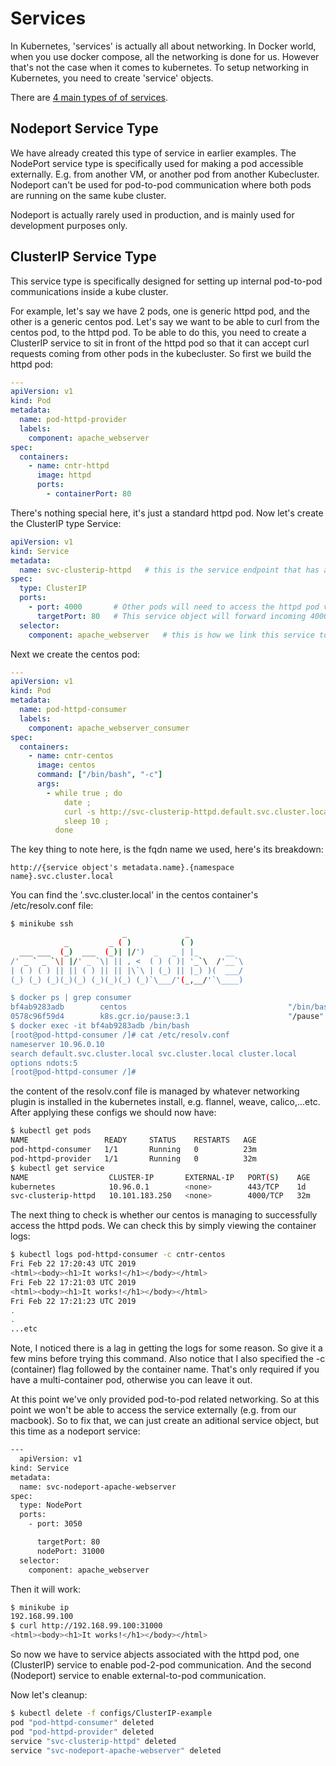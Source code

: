 # Services

In Kubernetes, 'services' is actually all about networking. In Docker world, when you use docker compose, all the networking is done for us. However that's not the case when it comes to kubernetes. To setup networking in Kubernetes, you need to create 'service' objects.

There are [4 main types of of services](https://kubernetes.io/docs/concepts/services-networking/service/#publishing-services-service-types).

## Nodeport Service Type

We have already created this type of service in earlier examples. The NodePort service type is specifically used for making a pod accessible externally. E.g. from another VM, or another pod from another Kubecluster. Nodeport can't be used for pod-to-pod communication where both pods are running on the same kube cluster.

Nodeport is actually rarely used in production, and is mainly used for development purposes only.

## ClusterIP Service Type

This service type is specifically designed for setting up internal pod-to-pod communications inside a kube cluster.

For example, let's say we have 2 pods, one is generic httpd pod, and the other is a generic centos pod. Let's say we want to be able to curl from the centos pod, to the httpd pod. To be able to do this, you need to create a ClusterIP service to sit in front of the httpd pod so that it can accept curl requests coming from other pods in the kubecluster. So first we build the httpd pod:

```yaml
---
apiVersion: v1
kind: Pod
metadata:
  name: pod-httpd-provider
  labels:
    component: apache_webserver
spec:
  containers:
    - name: cntr-httpd
      image: httpd
      ports:
        - containerPort: 80
```

There's nothing special here, it's just a standard httpd pod. Now let's create the ClusterIP type Service:

```yaml
apiVersion: v1
kind: Service
metadata:
  name: svc-clusterip-httpd   # this is the service endpoint that has a dns entry that we can curl for.
spec:
  type: ClusterIP
  ports:
    - port: 4000       # Other pods will need to access the httpd pod via this port number
      targetPort: 80   # This service object will forward incoming 4000 port requests to this port.
  selector:
    component: apache_webserver   # this is how we link this service to our httpd pod
```

Next we create the centos pod:

```yaml
---
apiVersion: v1
kind: Pod
metadata:
  name: pod-httpd-consumer
  labels:
    component: apache_webserver_consumer
spec:
  containers:
    - name: cntr-centos
      image: centos
      command: ["/bin/bash", "-c"]
      args:
        - while true ; do
            date ;
            curl -s http://svc-clusterip-httpd.default.svc.cluster.local:4000 ;
            sleep 10 ;
          done
```

The key thing to note here, is the fqdn name we used, here's its breakdown:

```text
http://{service object's metadata.name}.{namespace name}.svc.cluster.local
```

You can find the '.svc.cluster.local' in the centos container's /etc/resolv.conf file:

```bash
$ minikube ssh
                         _             _
            _         _ ( )           ( )
  ___ ___  (_)  ___  (_)| |/')  _   _ | |_      __  
/' _ ` _ `\| |/' _ `\| || , <  ( ) ( )| '_`\  /'__`\
| ( ) ( ) || || ( ) || || |\`\ | (_) || |_) )(  ___/
(_) (_) (_)(_)(_) (_)(_)(_) (_)`\___/'(_,__/'`\____)

$ docker ps | grep consumer
bf4ab9283adb        centos                                    "/bin/bash -c 'while…"   19 minutes ago      Up 19 minutes                           k8s_cntr-centos_pod-httpd-consumer_default_2ccb9a48-36c6-11e9-b8a5-080027913128_0
0578c96f59d4        k8s.gcr.io/pause:3.1                      "/pause"                 19 minutes ago      Up 19 minutes                           k8s_POD_pod-httpd-consumer_default_2ccb9a48-36c6-11e9-b8a5-080027913128_0
$ docker exec -it bf4ab9283adb /bin/bash
[root@pod-httpd-consumer /]# cat /etc/resolv.conf
nameserver 10.96.0.10
search default.svc.cluster.local svc.cluster.local cluster.local
options ndots:5
[root@pod-httpd-consumer /]#
```

the content of the resolv.conf file is managed by whatever networking plugin is installed in the kubernetes install, e.g. flannel, weave, calico,...etc. After applying these configs we should now have:

```bash
$ kubectl get pods
NAME                 READY     STATUS    RESTARTS   AGE
pod-httpd-consumer   1/1       Running   0          23m
pod-httpd-provider   1/1       Running   0          32m
$ kubectl get service
NAME                  CLUSTER-IP       EXTERNAL-IP   PORT(S)    AGE
kubernetes            10.96.0.1        <none>        443/TCP    1d
svc-clusterip-httpd   10.101.183.250   <none>        4000/TCP   32m
```

The next thing to check is whether our centos is managing to successfully access the httpd pods. We can check this by simply viewing the container logs:

```bash
$ kubectl logs pod-httpd-consumer -c cntr-centos
Fri Feb 22 17:20:43 UTC 2019
<html><body><h1>It works!</h1></body></html>
Fri Feb 22 17:21:03 UTC 2019
<html><body><h1>It works!</h1></body></html>
Fri Feb 22 17:21:23 UTC 2019
.
.
...etc
```
Note, I noticed there is a lag in getting the logs for some reason. So give it a few mins before trying this command. Also notice that I also specified the -c (container) flag followed by the container name. That's only required if you have a multi-container pod, otherwise you can leave it out. 


At this point we've only provided pod-to-pod related networking. So at this point we won't be able to access the service externally (e.g. from our macbook). So to fix that, we can just create an aditional service object, but this time as a nodeport service:

```bash
---
  apiVersion: v1
kind: Service
metadata:
  name: svc-nodeport-apache-webserver
spec:
  type: NodePort
  ports:
    - port: 3050

      targetPort: 80
      nodePort: 31000
  selector:
    component: apache_webserver
```

Then it will work:

```bash
$ minikube ip
192.168.99.100
$ curl http://192.168.99.100:31000
<html><body><h1>It works!</h1></body></html>
```

So now we have to service abjects associated with the httpd pod, one (ClusterIP) service to enable pod-2-pod communication. And the second (Nodeport) service to enable external-to-pod communication.

Now let's cleanup:

```bash
$ kubectl delete -f configs/ClusterIP-example
pod "pod-httpd-consumer" deleted
pod "pod-httpd-provider" deleted
service "svc-clusterip-httpd" deleted
service "svc-nodeport-apache-webserver" deleted
```